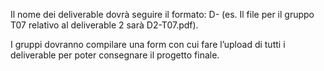Il nome dei deliverable dovrà seguire il formato: D<numerodeliverable>-<nome
gruppo> (es. Il file per il gruppo T07 relativo al deliverable 2 sarà D2-T07.pdf).

I gruppi dovranno compilare una form con cui fare l’upload di tutti i deliverable
per poter consegnare il progetto finale.
